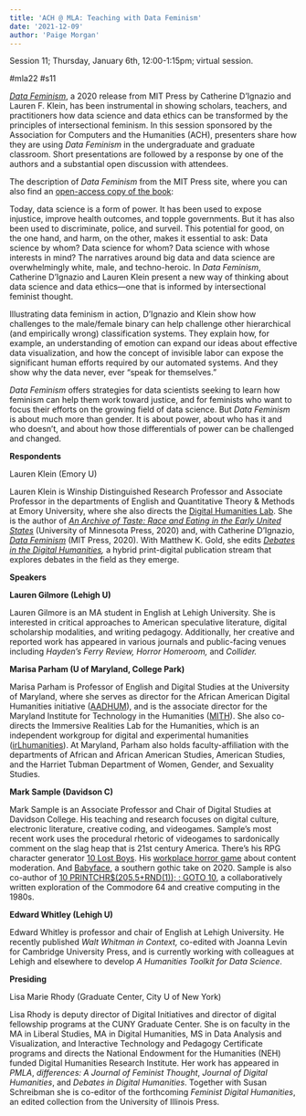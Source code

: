 ```yaml
---
title: 'ACH @ MLA: Teaching with Data Feminism'
date: '2021-12-09'
author: 'Paige Morgan'
---
```

Session 11; Thursday, January 6th, 12:00-1:15pm; virtual session.

\#mla22 #s11

[*Data Feminism*](https://mitpress.mit.edu/books/data-feminism), a 2020 release from MIT Press by Catherine D’Ignazio and Lauren F. Klein, has been instrumental in showing scholars, teachers, and practitioners how data science and data ethics can be transformed by the principles of intersectional feminism. In this session sponsored by the Association for Computers and the Humanities (ACH), presenters share how they are using *Data Feminism* in the undergraduate and graduate classroom. Short presentations are followed by a response by one of the authors and a substantial open discussion with attendees.

The description of *Data Feminism* from the MIT Press site, where you can also find an [open-access copy of the book](https://data-feminism.mitpress.mit.edu/):

Today, data science is a form of power. It has been used to expose injustice, improve health outcomes, and topple governments. But it has also been used to discriminate, police, and surveil. This potential for good, on the one hand, and harm, on the other, makes it essential to ask: Data science by whom? Data science for whom? Data science with whose interests in mind? The narratives around big data and data science are overwhelmingly white, male, and techno-heroic. In *Data Feminism*, Catherine D’Ignazio and Lauren Klein present a new way of thinking about data science and data ethics—one that is informed by intersectional feminist thought.

Illustrating data feminism in action, D’Ignazio and Klein show how challenges to the male/female binary can help challenge other hierarchical (and empirically wrong) classification systems. They explain how, for example, an understanding of emotion can expand our ideas about effective data visualization, and how the concept of invisible labor can expose the significant human efforts required by our automated systems. And they show why the data never, ever “speak for themselves.”

*Data Feminism* offers strategies for data scientists seeking to learn how feminism can help them work toward justice, and for feminists who want to focus their efforts on the growing field of data science. But *Data Feminism* is about much more than gender. It is about power, about who has it and who doesn’t, and about how those differentials of power can be challenged and changed.

**Respondents**

Lauren Klein (Emory U)

Lauren Klein is Winship Distinguished Research Professor and Associate Professor in the departments of English and Quantitative Theory &amp; Methods at Emory University, where she also directs the [Digital Humanities Lab](http://dhlab.lmc.gatech.edu/). She is the author of [*An Archive of Taste: Race and Eating in the Early United States*](https://www.upress.umn.edu/book-division/books/an-archive-of-taste) (University of Minnesota Press, 2020) and, with Catherine D’Ignazio, [*Data Feminism*](http://datafeminism.io/) (MIT Press, 2020). With Matthew K. Gold, she edits [*Debates in the Digital Humanities*](https://dhdebates.gc.cuny.edu/)*,* a hybrid print-digital publication stream that explores debates in the field as they emerge.

**Speakers**

**Lauren Gilmore (Lehigh U)**

Lauren Gilmore is an MA student in English at Lehigh University. She is interested in critical approaches to American speculative literature, digital scholarship modalities, and writing pedagogy. Additionally, her creative and reported work has appeared in various journals and public-facing venues including *Hayden’s Ferry Review, Horror Homeroom,* and *Collider.*

**Marisa Parham (U of Maryland, College Park)**

Marisa Parham is Professor of English and Digital Studies at the University of Maryland, where she serves as director for the African American Digital Humanities initiative ([AADHUM](https://arhu.umd.edu/news/marisa-parham-named-director-umds-african-american-history-culture-and-digital-humanities)), and is the associate director for the Maryland Institute for Technology in the Humanities ([MITH](https://mith.umd.edu/)). She also co-directs the Immersive Realities Lab for the Humanities, which is an independent workgroup for digital and experimental humanities ([irLhumanities](https://irlhumanities.org/)). At Maryland, Parham also holds faculty-affiliation with the departments of African and African American Studies, American Studies, and the Harriet Tubman Department of Women, Gender, and Sexuality Studies.

**Mark Sample (Davidson C)**

Mark Sample is an Associate Professor and Chair of Digital Studies at Davidson College. His teaching and research focuses on digital culture, electronic literature, creative coding, and videogames. Sample’s most recent work uses the procedural rhetoric of videogames to sardonically comment on the slag heap that is 21st century America. There’s his RPG character generator [10 Lost Boys](https://samplereality.itch.io/10-lost-boys). His [workplace horror game](https://samplereality.itch.io/content-moderator-sim) about content moderation. And [Babyface](https://samplereality.itch.io/babyface), a southern gothic take on 2020. Sample is also co-author of [10 PRINTCHR$(205.5+RND(1)); : GOTO 10](http://10print.org/), a collaboratively written exploration of the Commodore 64 and creative computing in the 1980s.

**Edward Whitley (Lehigh U)**

Edward Whitley is professor and chair of English at Lehigh University. He recently published *Walt Whitman in Context,* co-edited with Joanna Levin for Cambridge University Press, and is currently working with colleagues at Lehigh and elsewhere to develop *A Humanities Toolkit for Data Science*.

**Presiding**

Lisa Marie Rhody (Graduate Center, City U of New York)

Lisa Rhody is deputy director of Digital Initiatives and director of digital fellowship programs at the CUNY Graduate Center. She is on faculty in the MA in Liberal Studies, MA in Digital Humanities, MS in Data Analysis and Visualization, and Interactive Technology and Pedagogy Certificate programs and directs the National Endowment for the Humanities (NEH) funded Digital Humanities Research Institute. Her work has appeared in *PMLA*, *differences: A Journal of Feminist Thought*, *Journal of Digital Humanities*, and *Debates in Digital Humanities*. Together with Susan Schreibman she is co-editor of the forthcoming *Feminist Digital Humanities*, an edited collection from the University of Illinois Press.